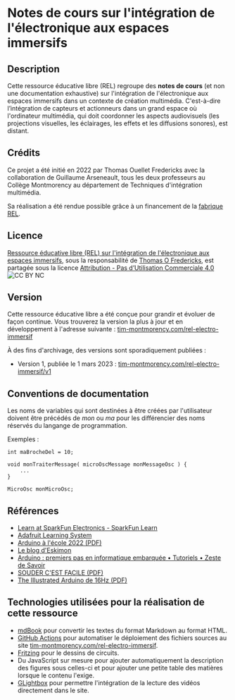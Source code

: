 # Notes de cours sur l'intégration de l'électronique aux espaces immersifs

## Description

Cette ressource éducative libre (REL) regroupe des **notes de cours** (et non une documentation exhaustive) sur l'intégration de l'électronique aux espaces immersifs dans un contexte de création multimédia. C'est-à-dire l’intégration de capteurs et actionneurs dans un grand espace où l'ordinateur multimédia, qui doit coordonner les aspects audiovisuels (les projections visuelles, les éclairages, les effets et les diffusions sonores), est distant.

## Crédits

Ce projet a été initié en 2022 par Thomas Ouellet Fredericks avec la collaboration de Guillaume Arseneault, tous les deux professeurs au Collège Montmorency au département de Techniques d'intégration multimédia.

Sa réalisation a été rendue possible grâce à un financement de la [fabrique REL](https://fabriquerel.org/rel/).

## Licence

 [Ressource éducative libre (REL) sur l'intégration de l'électronique aux espaces immersifs](https://tim-montmorency.com/rel-electro-immersif/), sous la responsabilité de [Thomas O Fredericks](http://t-o-f.info), est partagée sous la licence [Attribution - Pas d’Utilisation Commerciale 4.0](creativecommons.org/licenses/by-nc/4.0/?ref=chooser-v1)
![CC BY NC](./cc_by_nc.png)

##  Version

Cette ressource éducative libre a été conçue pour grandir et évoluer de façon continue. Vous trouverez la version la plus à jour et en développement à l'adresse suivante : [tim-montmorency.com/rel-electro-immersif](https://tim-montmorency.com/rel-electro-immersif/)

À des fins d'archivage, des versions sont sporadiquement publiées :
* Version 1, publiée le 1 mars 2023 : [tim-montmorency.com/rel-electro-immersif/v1](https://tim-montmorency.com/rel-electro-immersif/v1)


## Conventions de documentation

Les noms de variables qui sont destinées à être créées par l'utilisateur doivent être précédés de *mon* ou *ma* pour les différencier des noms réservés du langange de programmation.

Exemples :

```arduino
int maBrocheDel = 10;
```

```arduino
void monTraiterMessage( microOscMessage monMessageOsc ) {
	...
}
```

```arduino
MicroOsc monMicroOsc;
```

## Références 

* [Learn at SparkFun Electronics - SparkFun Learn](https://learn.sparkfun.com/)
* [Adafruit Learning System](https://learn.adafruit.com/)
* [Arduino à l'école 2022 (PDF)](./pdf/arduino_a_l_ecole-2022.pdf)
* [Le blog d'Eskimon](https://eskimon.fr/)
* [Arduino : premiers pas en informatique embarquée • Tutoriels • Zeste de Savoir](https://zestedesavoir.com/tutoriels/686/arduino-premiers-pas-en-informatique-embarquee/)
* [SOUDER C'EST FACILE (PDF)](./pdf/bd_soudure.pdf)
* [The Illustrated Arduino de 16Hz (PDF)](./pdf/16hz_the_illustrated_arduino.pdf)

## Technologies utilisées pour la réalisation de cette ressource

* [mdBook](https://rust-lang.github.io/mdBook/) pour convertir les textes du format Markdown au format HTML.
* [GitHub Actions](https://docs.github.com/en/actions) pour automatiser le déploiement des fichiers sources au site [tim-montmorency.com/rel-electro-immersif](https://tim-montmorency.com/rel-electro-immersif/).
* [Fritzing](https://fritzing.org/) pour le dessins de circuits.
* Du JavaScript sur mesure pour ajouter automatiquement la description des figures sous celles-ci et pour ajouter une petite table des matières lorsque le contenu l'exige.
* [GLightbox](https://github.com/biati-digital/glightbox) pour permettre l'intégration de la lecture des vidéos directement dans le site.
